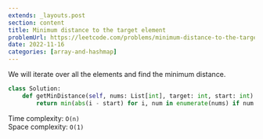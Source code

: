 ```yaml
---
extends: _layouts.post
section: content
title: Minimum distance to the target element
problemUrl: https://leetcode.com/problems/minimum-distance-to-the-target-element/
date: 2022-11-16
categories: [array-and-hashmap]
---
```


We will iterate over all the elements and find the minimum distance.

```python
class Solution:
    def getMinDistance(self, nums: List[int], target: int, start: int) -> int:
        return min(abs(i - start) for i, num in enumerate(nums) if num == target)
```

Time complexity: `O(n)` <br/>
Space complexity: `O(1)`